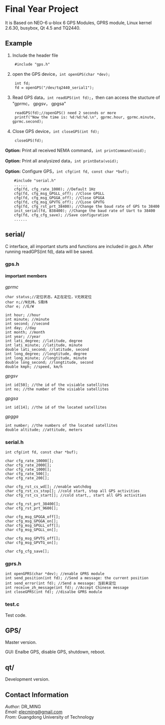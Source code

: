 # Final Year Project

It is Based on NEO-6 u-blox 6 GPS Modules, GPRS module, Linux kernel 2.6.30, busybox, Qt 4.5 and TQ2440.

## Example 

1. Include the header file

        #include "gps.h"

1. open the GPS device，`int openGPS(char *dev);`   

        int fd;  
        fd = openGPS("/dev/tq2440_serial1");

2. Read GPS data，`int readGPS(int fd);`，then can access the stucture of "gprmc， gpgsv， gpgsa"

        readGPS(fd);//openGPS() need 2 seconds or more
        printf("Now the time is: %d:%d:%d.\n", gprmc.hour, gprmc.minute, gprmc.second);

3. Close GPS device，`int closeGPS(int fd);`

        closeGPS(fd);

__Option:__ Print all received NEMA command，`int printCommand(void);`

__Option:__ Print all analysized data，`int printData(void);`

__Option:__ Configure GPS，`int cfg(int fd, const char *buf);`

        #include "serial.h"
        ......
        cfg(fd, cfg_rate_1000); //Default 1Hz
        cfg(fd, cfg_msg_GPGLL_off); //Close GPGLL
        cfg(fd, cfg_msg_GPGGA_off); //Close GPGGA
        cfg(fd, cfg_msg_GPVTG_off); //CLose GPVTG
        cfg(fd, cfg_rst_prt_38400); //Change the baud rate of GPS to 38400
        init_serial(fd, B38400); //Change the baud rate of Uart to 38400
        cfg(fd, cfg_cfg_save); //Save configuration
        ......

## serial/

C interface, all important sturts and functions are included in *gps.h*. After running readGPS(int fd), data will be saved.
### gps.h
#### important members
*gprmc*

    char status;//定位状态，A正在定位，V无效定位
    char n;//N北纬，S南纬
	char e; //E/W
	
	int hour; //hour
	int minute; //minute
	int second; //second
	int day; //day
	int month; //month
	int year; //year
	int lati_degree; //latitude, degree
	int lati_minute; //latitude, minute
	double lati_second; //latitude, second
	int long_degree; //longtitude, degree
	int long_minute; //longtitude, minute
	double long_second; //longtitude, second
	double kmph; //speed, km/h
	
*gpgsv*

    int id[50]; //the id of the visiable satellites
	int no; //the number of the visiable satellites
	
*gpgsa*

	int id[14]; //the id of the located satellites 
	
*gpgga*
    
    int number; //the numbers of the located satellites
    double altitude; //attitude, meters
    
### serial.h
    int cfg(int fd, const char *buf);
    
    char cfg_rate_10000[];   
    char cfg_rate_2000[];   
    char cfg_rate_1000[];   
    char cfg_rate_500[];   
    char cfg_rate_200[];   
    
    char cfg_rst_cs_wd[]; //enable watchdog
    char cfg_rst_cs_stop[]; //cold start, stop all GPS activities
    char cfg_rst_cs_start[]; //cold start,, start all GPS activities
    
    char cfg_rst_prt_38400[];
    char cfg_rst_prt_9600[];
    
    char cfg_msg_GPGGA_off[];
    char cfg_msg_GPGGA_on[];
    char cfg_msg_GPGLL_off[];
    char cfg_msg_GPGLL_on[];
    
    char cfg_msg_GPVTG_off[];
    char cfg_msg_GPVTG_on[];
    
    char cfg_cfg_save[];

### gprs.h
    int openGPRS(char *dev); //enable GPRS module
    int send_position(int fd); //Send a message: the current position
    int send_error(int fd); //Send a message: 当前未定位
    int receive_zh_message(int fd); //Accept Chinese message
    int closeGPRS(int fd); //disalbe GPRS module

### test.c
Test code.


## GPS/

Master version.

GUI: Enalbe GPS, disable GPS, shutdown, reboot.

## qt/

Development version.

## Contact Information

*Author:* DR_MING  
*Email:* elecming@gmail.com   
*From:* Guangdong University of Technology  

